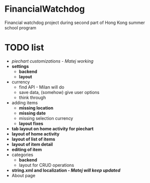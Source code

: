# FinancialWatchdog
Financial watchdog project during second part of Hong Kong summer school program

# TODO list
+ _piechart customizations - Matej working_
+ **settings**
	+ **backend**
	+ **layout**
+ currency
	+ find API - Milan will do
	+ save data, (somehow) give user options
	+ think through
+ adding items
	+ **missing location**
	+ **missing date**
	+ missing selection currency
	+ **layout fixes**
+ **tab layout on home activity for piechart**
+ **layout of home activity**
+ **layout of list of items**
+ **layout of item detail**
+ **editing of item**
+ categories
	+ **backend**
	+ layout for CRUD operations
+ **string.xml and localization - _Matej will keep updated_**
+ About page
